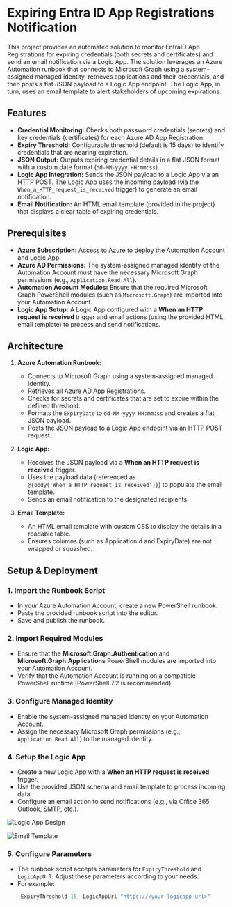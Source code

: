 # Expiring Entra ID App Registrations Notification

This project provides an automated solution to monitor EntraID App Registrations for expiring credentials (both secrets and certificates) and send an email notification via a Logic App. The solution leverages an Azure Automation runbook that connects to Microsoft Graph using a system-assigned managed identity, retrieves applications and their credentials, and then posts a flat JSON payload to a Logic App endpoint. The Logic App, in turn, uses an email template to alert stakeholders of upcoming expirations.

## Features

- **Credential Monitoring:** Checks both password credentials (secrets) and key credentials (certificates) for each Azure AD App Registration.
- **Expiry Threshold:** Configurable threshold (default is 15 days) to identify credentials that are nearing expiration.
- **JSON Output:** Outputs expiring credential details in a flat JSON format with a custom date format (`dd-MM-yyyy HH:mm:ss`).
- **Logic App Integration:** Sends the JSON payload to a Logic App via an HTTP POST. The Logic App uses the incoming payload (via the `When_a_HTTP_request_is_received` trigger) to generate an email notification.
- **Email Notification:** An HTML email template (provided in the project) that displays a clear table of expiring credentials.

## Prerequisites

- **Azure Subscription:** Access to Azure to deploy the Automation Account and Logic App.
- **Azure AD Permissions:** The system-assigned managed identity of the Automation Account must have the necessary Microsoft Graph permissions (e.g., `Application.Read.All`).
- **Automation Account Modules:** Ensure that the required Microsoft Graph PowerShell modules (such as `Microsoft.Graph`) are imported into your Automation Account.
- **Logic App Setup:** A Logic App configured with a **When an HTTP request is received** trigger and email actions (using the provided HTML email template) to process and send notifications.

## Architecture

1. **Azure Automation Runbook:**  
   - Connects to Microsoft Graph using a system-assigned managed identity.
   - Retrieves all Azure AD App Registrations.
   - Checks for secrets and certificates that are set to expire within the defined threshold.
   - Formats the `ExpiryDate` to `dd-MM-yyyy HH:mm:ss` and creates a flat JSON payload.
   - Posts the JSON payload to a Logic App endpoint via an HTTP POST request.

2. **Logic App:**  
   - Receives the JSON payload via a **When an HTTP request is received** trigger.
   - Uses the payload data (referenced as `@{body('When_a_HTTP_request_is_received')}`) to populate the email template.
   - Sends an email notification to the designated recipients.

3. **Email Template:**  
   - An HTML email template with custom CSS to display the details in a readable table.
   - Ensures columns (such as ApplicationId and ExpiryDate) are not wrapped or squashed.

## Setup & Deployment

### 1. Import the Runbook Script
- In your Azure Automation Account, create a new PowerShell runbook.
- Paste the provided runbook script into the editor.
- Save and publish the runbook.

### 2. Import Required Modules
- Ensure that the **Microsoft.Graph.Authentication** and **Microsoft.Graph.Applications** PowerShell modules are imported into your Automation Account.
- Verify that the Automation Account is running on a compatible PowerShell runtime (PowerShell 7.2 is recommended).

### 3. Configure Managed Identity
- Enable the system-assigned managed identity on your Automation Account.
- Assign the necessary Microsoft Graph permissions (e.g., `Application.Read.All`) to the managed identity.

### 4. Setup the Logic App
- Create a new Logic App with a **When an HTTP request is received** trigger.
- Use the provided JSON schema and email template to process incoming data.
- Configure an email action to send notifications (e.g., via Office 365 Outlook, SMTP, etc.).

![Logic App Design](https://github.com/user-attachments/assets/8a37640f-b710-4d76-9fda-de4b847b3f92)

![Email Template](https://github.com/user-attachments/assets/489e5c14-1e9e-4cca-8aaf-4d20868124aa)

### 5. Configure Parameters
- The runbook script accepts parameters for `ExpiryThreshold` and `LogicAppUrl`. Adjust these parameters according to your needs.
- For example:  
  ```powershell
  -ExpiryThreshold 15 -LogicAppUrl "https://<your-logicapp-url>"
